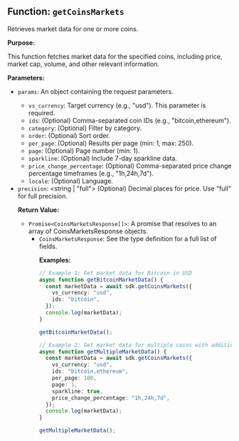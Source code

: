 ## Function: `getCoinsMarkets`

Retrieves market data for one or more coins.

**Purpose:**

This function fetches market data for the specified coins, including price, market cap, volume, and other relevant information.

**Parameters:**

- `params`: <object> An object containing the request parameters.
  - `vs_currency`: <string> Target currency (e.g., "usd"). This parameter is required.
  - `ids`: <string> (Optional) Comma-separated coin IDs (e.g., "bitcoin,ethereum").
  - `category`: <string> (Optional) Filter by category.
  - `order`: <string> (Optional) Sort order.
  - `per_page`: <number> (Optional) Results per page (min: 1, max: 250).
  - `page`: <number> (Optional) Page number (min: 1).
  - `sparkline`: <boolean> (Optional) Include 7-day sparkline data.
  - `price_change_percentage`: <string> (Optional) Comma-separated price change percentage timeframes (e.g., "1h,24h,7d").
  - `locale`: <string> (Optional) Language.
 - `precision`: <string | "full"> (Optional) Decimal places for price. Use "full" for full precision.

**Return Value:**

- `Promise<CoinsMarketsResponse[]>`: A promise that resolves to an array of CoinsMarketsResponse objects.
  - `CoinsMarketsResponse`: <object> See the type definition for a full list of fields.

**Examples:**

```typescript
// Example 1: Get market data for Bitcoin in USD
async function getBitcoinMarketData() {
  const marketData = await sdk.getCoinsMarkets({
    vs_currency: "usd",
    ids: "bitcoin",
  });
  console.log(marketData);
}

getBitcoinMarketData();

// Example 2: Get market data for multiple coins with additional parameters
async function getMultipleMarketData() {
  const marketData = await sdk.getCoinsMarkets({
    vs_currency: "usd",
    ids: "bitcoin,ethereum",
    per_page: 100,
    page: 1,
    sparkline: true,
    price_change_percentage: "1h,24h,7d",
  });
  console.log(marketData);
}

getMultipleMarketData();
```